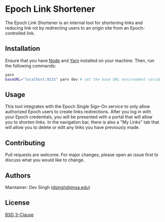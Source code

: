 # Epoch Link Shortener

The Epoch Link Shortener is an internal tool for shortening links and reducing link rot by redirecting users to an origin site from an Epoch-controlled link.

## Installation

Ensure that you have [Node](https://nodejs.org/en/) and [Yarn](https://yarnpkg.com/) installed on your machine. Then, run the following commands:

```bash
yarn
baseURL="localhost:9215" yarn dev # set the base URL environment variable for HTML formatting
```

## Usage

This tool integrates with the Epoch Single Sign-On service to only allow authorized Epoch users to create links redirections. After you log in with your Epoch credentials, you will be presented with a portal that will allow you to shorten links. In the navigation bar, there is also a "My Links" tab that will allow you to delete or edit any links you have previously made. 

## Contributing
Pull requests are welcome. For major changes, please open an issue first to discuss what you would like to change.

## Authors
Maintainer: Dev Singh (<dsingh@imsa.edu>)

## License
[BSD 3-Clause](https://raw.githubusercontent.com/epochml/link-shortener/master/LICENSE)